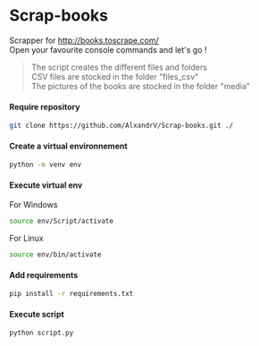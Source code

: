 # Scrap-books

Scrapper for http://books.toscrape.com/  
Open your favourite console commands and let's go !


> The script creates the different files and folders  
> CSV files are stocked in the folder "files_csv"  
> The pictures of the books are stocked in the folder "media" 

#### Require repository

```sh
git clone https://github.com/AlxandrV/Scrap-books.git ./
```

#### Create a virtual environnement

```sh
python -m venv env
```

#### Execute virtual env

For Windows
```sh
source env/Script/activate
```

For Linux
```sh
source env/bin/activate
```

#### Add requirements

```sh
pip install -r requirements.txt
```

#### Execute script

```sh
python script.py
```